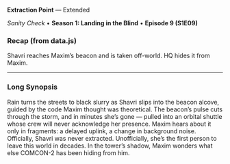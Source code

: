 **Extraction Point** — Extended

_Sanity Check_ • **Season 1: Landing in the Blind** • **Episode 9 (S1E09)**

### Recap (from data.js)
Shavri reaches Maxim’s beacon and is taken off-world. HQ hides it from Maxim.

---

### Long Synopsis

Rain turns the streets to black slurry as Shavri slips into the beacon alcove, guided by the code Maxim thought was theoretical. The beacon’s pulse cuts through the storm, and in minutes she’s gone — pulled into an orbital shuttle whose crew will never acknowledge her presence.
Maxim hears about it only in fragments: a delayed uplink, a change in background noise. Officially, Shavri was never extracted. Unofficially, she’s the first person to leave this world in decades. In the tower’s shadow, Maxim wonders what else COMCON-2 has been hiding from him.